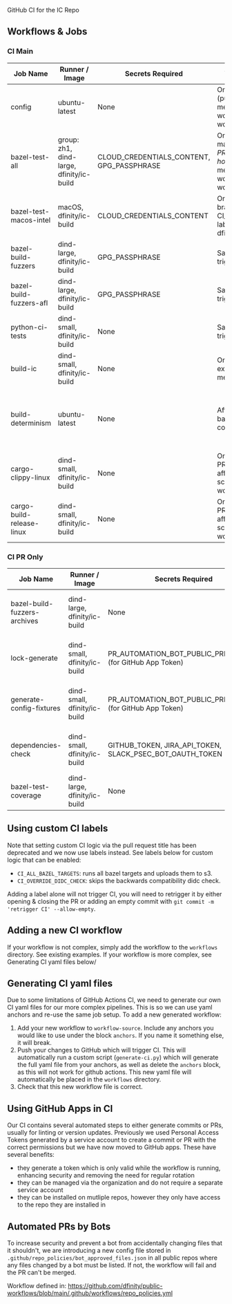 GitHub CI for the IC Repo

## Workflows & Jobs

### CI Main

| Job Name                  | Runner / Image                   | Secrets Required                      | When Invoked                                                                                               | Purpose                                                                                      |
|---------------------------|----------------------------------|---------------------------------------|------------------------------------------------------------------------------------------------------------|----------------------------------------------------------------------------------------------|
| config                    | ubuntu-latest                    | None                                  | On any trigger (push, PR, merge_group, workflow_dispatch, workflow_call)                                   | Sets up and infers configuration for later jobs                                              |
| bazel-test-all            | group: zh1, dind-large, dfinity/ic-build | CLOUD_CREDENTIALS_CONTENT, GPG_PASSPHRASE | On push to master/dev-gh-*, PRs (except hotfix-*), merge_group, workflow_dispatch, workflow_call           | Run all Bazel tests (with config for skipping long tests, etc.)                              |
| bazel-test-macos-intel    | macOS, dfinity/ic-build          | CLOUD_CREDENTIALS_CONTENT             | On protected branches, or with CI_MACOS_INTEL label, and only in dfinity/ic (public)                      | Run Bazel tests for macOS Intel builds                                                       |
| bazel-build-fuzzers       | dind-large, dfinity/ic-build     | GPG_PASSPHRASE                        | Same as workflow triggers                                                                                   | Build fuzzers using Bazel with libfuzzer                                                     |
| bazel-build-fuzzers-afl   | dind-large, dfinity/ic-build     | GPG_PASSPHRASE                        | Same as workflow triggers                                                                                   | Build fuzzers using Bazel with AFL                                                           |
| python-ci-tests           | dind-small, dfinity/ic-build     | None                                  | Same as workflow triggers                                                                                   | Run Python CI tests (pytest)                                                                 |
| build-ic                  | dind-small, dfinity/ic-build     | None                                  | On all triggers except merge_group                                                                          | Build the Internet Computer (IC) binaries                                                    |
| build-determinism         | ubuntu-latest                    | None                                  | After build-ic and bazel-test-all complete                                                                 | Check for build determinism between cache and no-cache builds                                |
| cargo-clippy-linux        | dind-small, dfinity/ic-build     | None                                  | On PR/merge_group affecting Rust files, schedule, or workflow_dispatch                                      | Run Rust linter (clippy)                                                                     |
| cargo-build-release-linux | dind-small, dfinity/ic-build     | None                                  | On PR/merge_group affecting Rust files, schedule, or workflow_dispatch                                      | Build Rust crates in release mode                                                            |

### CI PR Only

| Job Name                    | Runner / Image        | Secrets Required                                               | When Invoked                                                          | Purpose                                                      |
|-----------------------------|----------------------|----------------------------------------------------------------|-----------------------------------------------------------------------|--------------------------------------------------------------|
| bazel-build-fuzzers-archives| dind-large, dfinity/ic-build | None                                                           | PR (opened, synchronize, reopened); not merge_group                   | Build and archive all fuzzers for PRs                        |
| lock-generate               | dind-small, dfinity/ic-build | PR_AUTOMATION_BOT_PUBLIC_PRIVATE_KEY (for GitHub App Token)    | PR (opened, synchronize, reopened); not merge_group                   | Generate lock files and related dependencies for PRs          |
| generate-config-fixtures    | dind-small, dfinity/ic-build | PR_AUTOMATION_BOT_PUBLIC_PRIVATE_KEY (for GitHub App Token)    | PR (opened, synchronize, reopened); not merge_group                   | Generate config fixture files for config_types changes        |
| dependencies-check          | dind-small, dfinity/ic-build | GITHUB_TOKEN, JIRA_API_TOKEN, SLACK_PSEC_BOT_OAUTH_TOKEN       | PR (opened, synchronize, reopened); not merge_group                   | Dependency scanning (Rust, Bazel, lock/toml changes)          |
| bazel-test-coverage         | dind-large, dfinity/ic-build | None                                                           | PR with label `CI_COVERAGE`                                           | Run Bazel test coverage and upload HTML report                |

## Using custom CI labels
Note that setting custom CI logic via the pull request title has been deprecated and we now use labels instead. See labels below for custom logic that can be enabled:

* `CI_ALL_BAZEL_TARGETS`: runs all bazel targets and uploads them to s3.
* `CI_OVERRIDE_DIDC_CHECK`: skips the backwards compatibility didc check.

Adding a label alone will not trigger CI, you will need to retrigger it by either opening & closing the PR or adding an empty commit with `git commit -m 'retrigger CI' --allow-empty`.

## Adding a new CI workflow
If your workflow is not complex, simply add the workflow to the `workflows` directory. See existing examples. If your workflow is more complex, see Generating CI yaml files below/

## Generating CI yaml files
Due to some limitations of GitHub Actions CI, we need to generate our own CI yaml files for our more complex pipelines. This is so we can use yaml anchors and re-use the same job setup. To add a new generated workflow:

1. Add your new workflow to `workflow-source`. Include any anchors you would like to use under the block `anchors`. If you name it something else, it will break.
1. Push your changes to GitHub which will trigger CI. This will automatically run a custom script (`generate-ci.py`) which will generate the full yaml file from your anchors, as well as delete the `anchors` block, as this will not work for github actions. This new yaml file will automatically be placed in the `workflows` directory.
1. Check that this new workflow file is correct.

## Using GitHub Apps in CI
Our CI contains several automated steps to either generate commits or PRs, usually for linting or version updates. Previously we used Personal Access Tokens generated by a service account to create a commit or PR with the correct permissions but we have now moved to GitHub apps. These have several benefits:
- they generate a token which is only valid while the workflow is running, enhancing security and removing the need for regular rotation
- they can be managed via the organization and do not require a separate service account
- they can be installed on mutliple repos, however they only have access to the repo they are installed in

## Automated PRs by Bots
To increase security and prevent a bot from accidentally changing files that it shouldn't, we are introducing a new config file stored in `.github/repo_policies/bot_approved_files.json` in all public repos where any files changed by a bot must be listed. If not, the workflow will fail and the PR can't be merged.

Workflow defined in: https://github.com/dfinity/public-workflows/blob/main/.github/workflows/repo_policies.yml
